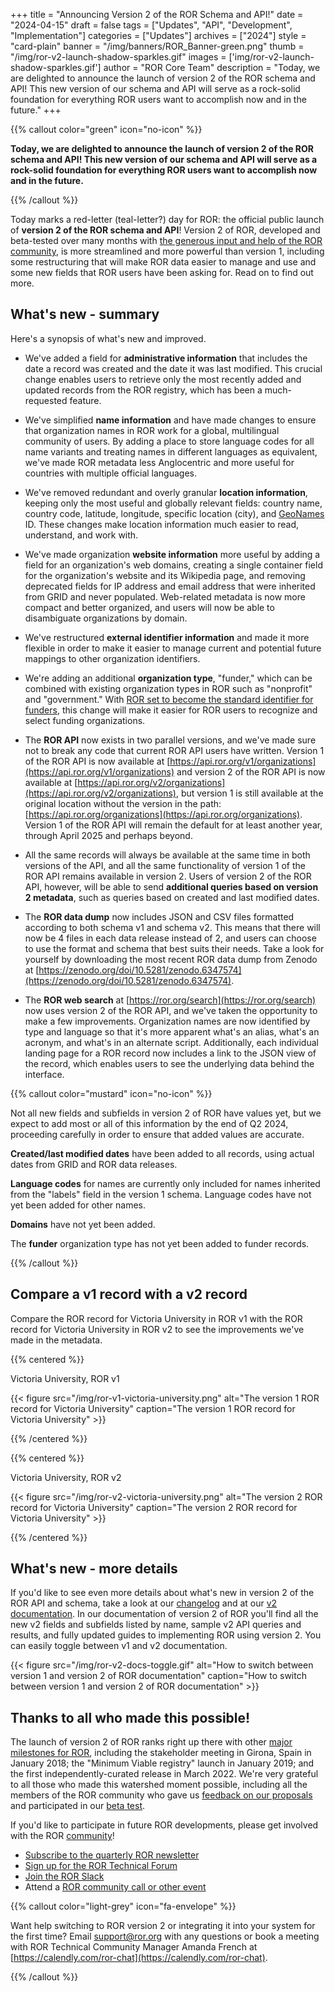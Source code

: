 +++
title = "Announcing Version 2 of the ROR Schema and API!"
date = "2024-04-15"
draft = false
tags = ["Updates", "API", "Development", "Implementation"]
categories = ["Updates"]
archives = ["2024"]
style = "card-plain"
banner = "/img/banners/ROR_Banner-green.png"
thumb = "/img/ror-v2-launch-shadow-sparkles.gif"
images = ['img/ror-v2-launch-shadow-sparkles.gif']
author = "ROR Core Team"
description = "Today, we are delighted to announce the launch of version 2 of the ROR schema and API! This new version of our schema and API will serve as a rock-solid foundation for everything ROR users want to accomplish now and in the future."
+++

{{% callout color="green" icon="no-icon" %}}

**Today, we are delighted to announce the launch of version 2 of the ROR schema and API! This new version of our schema and API will serve as a rock-solid foundation for everything ROR users want to accomplish now and in the future.** 

{{% /callout %}}

Today marks a red-letter (teal-letter?) day for ROR: the official public launch of **version 2 of the ROR schema and API**! Version 2 of ROR, developed and beta-tested over many months with [the generous input and help of the ROR community](https://ror.readme.io/docs/feedback-docs), is more streamlined and more powerful than version 1, including some restructuring that will make ROR data easier to manage and use and some new fields that ROR users have been asking for. Read on to find out more. 


## What's new - summary

Here's a synopsis of what's new and improved.

* We've added a field for **administrative information** that includes the date a record was created and the date it was last modified. This crucial change enables users to retrieve only the most recently added and updated records from the ROR registry, which has been a much-requested feature. 

* We've simplified **name information** and have made changes to ensure that organization names in ROR work for a global, multilingual community of users. By adding a place to store language codes for all name variants and treating names in different languages as equivalent, we've made ROR metadata less Anglocentric and more useful for countries with multiple official languages. 

* We've removed redundant and overly granular **location information**, keeping only the most useful and globally relevant fields: country name, country code, latitude, longitude, specific location (city), and [GeoNames](https://geonames.org) ID. These changes make location information much easier to read, understand, and work with.

* We've made organization **website information** more useful by adding a field for an organization's web domains, creating a single container field for the organization's website and its Wikipedia page, and removing deprecated fields for IP address and email address that were inherited from GRID and never populated. Web-related metadata is now more compact and better organized, and users will now be able to disambiguate organizations by domain. 

* We've restructured **external identifier information** and made it more flexible in order to make it easier to manage current and potential future mappings to other organization identifiers.

* We're adding an additional **organization type**, "funder," which can be combined with existing organization types in ROR such as "nonprofit" and "government." With [ROR set to become the standard identifier for funders](https://www.crossref.org/blog/open-funder-registry-to-transition-into-research-organization-registry-ror/), this change will make it easier for ROR users to recognize and select funding organizations. 

* The **ROR API** now exists in two parallel versions, and we've made sure not to break any code that current ROR API users have written. Version 1 of the ROR API is now available at [https://api.ror.org/v1/organizations](https://api.ror.org/v1/organizations) and version 2 of the ROR API is now available at [https://api.ror.org/v2/organizations](https://api.ror.org/v2/organizations), but version 1 is still available at the original location without the version in the path: [https://api.ror.org/organizations](https://api.ror.org/organizations). Version 1 of the ROR API will remain the default for at least another year, through April 2025 and perhaps beyond.

* All the same records will always be available at the same time in both versions of the API, and all the same functionality of version 1 of the ROR API remains available in version 2. Users of version 2 of the ROR API, however, will be able to send **additional queries based on version 2 metadata**, such as queries based on created and last modified dates. 

* The **ROR data dump** now includes JSON and CSV files formatted according to both schema v1 and schema v2. This means that there will now be 4 files in each data release instead of 2, and users can choose to use the format and schema that best suits their needs. Take a look for yourself by downloading the most recent ROR data dump from Zenodo at [https://zenodo.org/doi/10.5281/zenodo.6347574](https://zenodo.org/doi/10.5281/zenodo.6347574). 

* The **ROR web search** at [https://ror.org/search](https://ror.org/search) now uses version 2 of the ROR API, and we've taken the opportunity to make a few improvements. Organization names are now identified by type and language so that it's more apparent what's an alias, what's an acronym, and what's in an alternate script. Additionally, each individual landing page for a ROR record now includes a link to the JSON view of the record, which enables users to see the underlying data behind the interface. 

{{% callout color="mustard" icon="no-icon" %}}

Not all new fields and subfields in version 2 of ROR have values yet, but we expect to add most or all of this information by the end of Q2 2024, proceeding carefully in order to ensure that added values are accurate.  

**Created/last modified dates** have been added to all records, using actual dates from GRID and ROR data releases.

**Language codes** for names are currently only included for names inherited from the "labels" field in the version 1 schema. Language codes have not yet been added for other names. 

**Domains** have not yet been added. 

The **funder** organization type has not yet been added to funder records. 

{{% /callout %}}


## Compare a v1 record with a v2 record

Compare the ROR record for Victoria University in ROR v1 with the ROR record for Victoria University in ROR v2 to see the improvements we've made in the metadata. 

{{% centered %}}

Victoria University, ROR v1

{{< figure src="/img/ror-v1-victoria-university.png" alt="The version 1 ROR record for Victoria University" caption="The version 1 ROR record for Victoria University" >}}

{{% /centered %}}

{{% centered %}}

Victoria University, ROR v2

{{< figure src="/img/ror-v2-victoria-university.png" alt="The version 2 ROR record for Victoria University" caption="The version 2 ROR record for Victoria University" >}}

{{% /centered %}}


## What's new - more details

If you'd like to see even more details about what's new in version 2 of the ROR API and schema, take a look at our [changelog](https://ror.readme.io/changelog/2024-04-11-schema-api-v2) and at our [v2 documentation](https://ror.readme.io/v2/docs/). In our documentation of version 2 of ROR you'll find all the new v2 fields and subfields listed by name, sample v2 API queries and results, and fully updated guides to implementing ROR using version 2. You can easily toggle between v1 and v2 documentation. 

{{< figure src="/img/ror-v2-docs-toggle.gif" alt="How to switch between version 1 and version 2 of ROR documentation" caption="How to switch between version 1 and version 2 of ROR documentation" >}}


## Thanks to all who made this possible!

The launch of version 2 of ROR ranks right up there with other [major milestones for ROR](/about#history), including the stakeholder meeting in Girona, Spain in January 2018; the "Minimum Viable registry" launch in January 2019; and the first independently-curated release in March 2022. We're very grateful to all those who made this watershed moment possible, including all the members of the ROR community who gave us [feedback on our proposals](https://ror.readme.io/v2/docs/feedback-docs) and participated in our [beta test](https://ror.org/blog/2023-09-14-beta-test/). 

If you'd like to participate in future ROR developments, please get involved with the ROR [community](/community)! 

* [Subscribe to the quarterly ROR newsletter](http://eepurl.com/gjkT9H) 
* [Sign up for the ROR Technical Forum](https://groups.google.com/a/ror.org/g/ror-tech)
* [Join the ROR Slack](https://tinyurl.com/ror-slack) 
* Attend a [ROR community call or other event](/events)

{{% callout color="light-grey" icon="fa-envelope" %}}

Want help switching to ROR version 2 or integrating it into your system for the first time? Email [support@ror.org](mailto:support@ror.org) with any questions or book a meeting with ROR Technical Community Manager Amanda French at [https://calendly.com/ror-chat](https://calendly.com/ror-chat).  

{{% /callout %}}